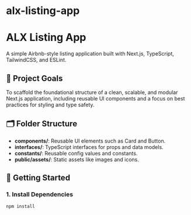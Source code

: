 # alx-listing-app

# ALX Listing App

A simple Airbnb-style listing application built with Next.js, TypeScript, TailwindCSS, and ESLint.

## 📌 Project Goals

To scaffold the foundational structure of a clean, scalable, and modular Next.js application, including reusable UI components and a focus on best practices for styling and type safety.

## 🗂 Folder Structure

- **components/**: Reusable UI elements such as Card and Button.
- **interfaces/**: TypeScript interfaces for props and data models.
- **constants/**: Reusable config values and constants.
- **public/assets/**: Static assets like images and icons.

## 🚀 Getting Started

### 1. Install Dependencies
```bash
npm install
